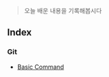 > 오늘 배운 내용을 기록해봅시다

## Index

### Git

- [Basic Command](https://github.com/BangSungjoon/TIL/blob/master/Git/basic-command.md)